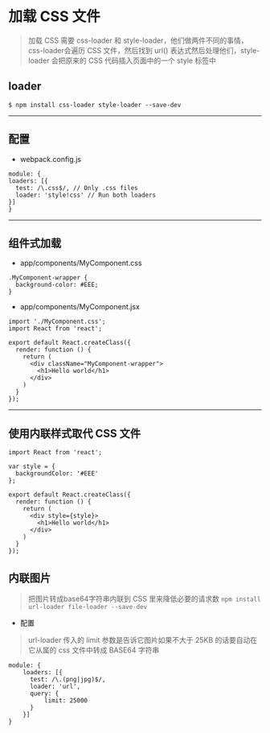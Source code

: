 # 加载 CSS 文件
> 加载 CSS 需要 css-loader 和 style-loader，他们做两件不同的事情，css-loader会遍历 CSS 文件，然后找到 url() 表达式然后处理他们，style-loader 会把原来的 CSS 代码插入页面中的一个 style 标签中

## loader

`$ npm install css-loader style-loader --save-dev`

---

## 配置
* webpack.config.js
```
module: {
loaders: [{
  test: /\.css$/, // Only .css files
  loader: 'style!css' // Run both loaders
}]
}
```

---

## 组件式加载
* app/components/MyComponent.css
```
.MyComponent-wrapper {
  background-color: #EEE;
}
```

* app/components/MyComponent.jsx
```
import './MyComponent.css';
import React from 'react';

export default React.createClass({
  render: function () {
    return (
      <div className="MyComponent-wrapper">
        <h1>Hello world</h1>
      </div>
    )
  }
});
```

---

## 使用内联样式取代 CSS 文件
```
import React from 'react';

var style = {
  backgroundColor: '#EEE'
};

export default React.createClass({
  render: function () {
    return (
      <div style={style}>
        <h1>Hello world</h1>
      </div>
    )
  }
});
```

## 内联图片
> 把图片转成base64字符串内联到 CSS 里来降低必要的请求数
`npm install url-loader file-loader --save-dev`

* 配置
> url-loader 传入的 limit 参数是告诉它图片如果不大于 25KB 的话要自动在它从属的 css 文件中转成 BASE64 字符串
```
module: {
    loaders: [{
      test: /\.(png|jpg)$/,
      loader: 'url',
      query: {
          limit: 25000
      }
    }]
}
```